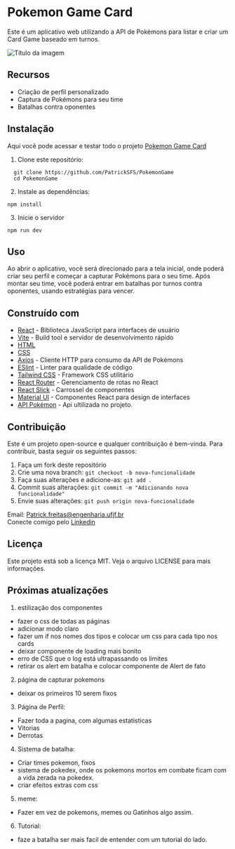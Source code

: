 # Pokemon Game Card

Este é um aplicativo web utilizando a API de Pokémons para listar e criar um Card Game baseado em turnos.

![Título da imagem](https://r2.fivemanage.com/KlNzf0Pcp1lftyIT6bq7x/CE907389-14B6-4068-9D15-1076FF0B4FC4.png)

## Recursos

- Criação de perfil personalizado
- Captura de Pokémons para seu time
- Batalhas contra oponentes

## Instalação

Aqui você pode acessar e testar todo o projeto
[Pokemon Game Card](https://pokemon-game-eu58.vercel.app)


1. Clone este repositório:
```
  git clone https://github.com/PatrickSFS/PokemonGame
  cd PokemonGame
```
2. Instale as dependências: 

```
npm install
```

3. Inicie o servidor
```
npm run dev
```

## Uso

Ao abrir o aplicativo, você será direcionado para a tela inicial, onde poderá criar seu perfil e começar a capturar Pokémons para o seu time. Após montar seu time, você poderá entrar em batalhas por turnos contra oponentes, usando estratégias para vencer.

## Construído com

- [React](https://reactjs.org/) - Biblioteca JavaScript para interfaces de usuário
- [Vite](https://vitejs.dev/) - Build tool e servidor de desenvolvimento rápido
- [HTML](https://developer.mozilla.org/pt-BR/docs/Web/HTML)
- [CSS](https://developer.mozilla.org/pt-BR/docs/Web/CSS)
- [Axios](https://axios-http.com/) - Cliente HTTP para consumo da API de Pokémons
- [ESlint](https://eslint.org/) - Linter para qualidade de código
- [Tailwind CSS](https://tailwindcss.com/) - Framework CSS utilitário
- [React Router](https://reactrouter.com/) - Gerenciamento de rotas no React
- [React Slick](https://react-slick.neostack.com/) - Carrossel de componentes
- [Material UI](https://mui.com/) - Componentes React para design de interfaces
- [API Pokémon](https://pokeapi.co) - Api ultilizada no projeto.


## Contribuição

Este é um projeto open-source e qualquer contribuição é bem-vinda. Para contribuir, basta seguir os seguintes passos:

1. Faça um fork deste repositório
2. Crie uma nova branch: `git checkout -b nova-funcionalidade`
3. Faça suas alterações e adicione-as: `git add .`
4. Commit suas alterações: `git commit -m "Adicionando nova funcionalidade"`
5. Envie suas alterações: `git push origin nova-funcionalidade`

Email: Patrick.freitas@engenharia.ufjf.br <br>
Conecte comigo pelo [Linkedin](https://www.linkedin.com/in/patrick-freitas-5bb062194/)
## Licença

Este projeto está sob a licença MIT. Veja o arquivo LICENSE para mais informações.

## Próximas atualizações



1. estilização dos componentes
- fazer o css de todas as páginas
- adicionar modo claro
- fazer um if nos nomes dos tipos e colocar um css para cada tipo nos cards
- deixar componente de loading mais bonito
- erro de CSS que o log está ultrapassando os limites
- retirar os alert em batalha e colocar componente de Alert de fato

2. página de capturar pokemons
- deixar os primeiros 10 serem fixos

3. Página de Perfil:
- Fazer toda a pagina, com algumas estatisticas
- Vitorias
- Derrotas

4. Sistema de batalha:
- Criar times pokemon, fixos
- sistema de pokedex, onde os pokemons mortos em combate ficam com a vida zerada na pokedex.
- criar efeitos extras com css

5. meme:
 - Fazer em vez de pokemons, memes ou Gatinhos algo assim.

6. Tutorial:
- faze a batalha ser mais facil de entender com um tutorial do lado.